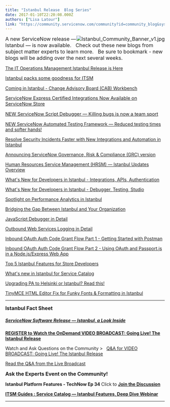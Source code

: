 ```yaml
---
title: "Istanbul Release  Blog Series"
date: 2017-01-10T22:20:08.000Z
authors: ["Lisa Latour"]
link: "https://community.servicenow.com/community?id=community_blog&sys_id=ea1d62e5dbd0dbc01dcaf3231f96193d"
---
```

<p><span style="font-size: 12pt;"><img alt="Istanbul_Community_Banner_v1.jpg" class="image-1 jive-image" src="54a27d0adb1cd7041dcaf3231f961981.iix" style="height: auto; float: right;"/>A new ServiceNow release — Istanbul — is now available.   Check out these new blogs from subject matter experts to learn more.   Be sure to bookmark - new blogs will be adding over the next several weeks. </span></p><p></p><p><a title="The IT Operations Management Istanbul Release is Here" __default_attr="6263" __jive_macro_name="blogpost" class="jive_macro jive_macro_blogpost" data-orig-content="The IT Operations Management Istanbul Release is Here" data-renderedposition="78.75_8_371_18" href="/community?id=community_blog&sys_id=5cedeae9dbd0dbc01dcaf3231f961900">The IT Operations Management Istanbul Release is Here</a></p><p><span style="font-size: 11.0pt;"><a title="Istanbul packs some goodness for ITSM" __default_attr="6309" __jive_macro_name="blogpost" class="jive_macro jive_macro_blogpost" data-orig-content="Istanbul packs some goodness for ITSM" data-renderedposition="99.61666870117188_8_283_19" href="/community?id=community_blog&sys_id=7a0deaa5dbd0dbc01dcaf3231f9619cc">Istanbul packs some goodness for ITSM</a> <br/> </span></p><p><a title="Coming in Istanbul - Change Advisory Board (CAB) Workbench" __default_attr="6187" __jive_macro_name="blogpost" class="jive_macro jive_macro_blogpost" data-orig-content="Coming in Istanbul - Change Advisory Board (CAB) Workbench" data-renderedposition="121.75_8_413_18" href="/community?id=community_blog&sys_id=b63e22addbd0dbc01dcaf3231f961913">Coming in Istanbul - Change Advisory Board (CAB) Workbench</a></p><p><span style="font-size: 11pt;"><a title="ServiceNow Express Certified Integrations Now Available on ServiceNow Store" __default_attr="5978" __jive_macro_name="blogpost" class="jive_macro jive_macro_blogpost" data-orig-content="ServiceNow Express Certified Integrations Now Available on ServiceNow Store" data-renderedposition="142.61666870117188_8_534_19" href="/community?id=community_blog&sys_id=5b3e62addbd0dbc01dcaf3231f96194c">ServiceNow Express Certified Integrations Now Available on ServiceNow Store</a></span><span style="font-size: 11pt;"> </span><span style="text-decoration: underline; font-size: 11.0pt;"><br/> </span></p><p><span style="font-size: 11.0pt;"><a title="NEW ServiceNow Script Debugger — Killing bugs is now a team sport" __default_attr="6260" __jive_macro_name="blogpost" class="jive_macro jive_macro_blogpost" data-orig-content="NEW ServiceNow Script Debugger — Killing bugs is now a team sport" data-renderedposition="164.61666870117188_8_471_19" href="/community?id=community_blog&sys_id=5dbcaa25dbd0dbc01dcaf3231f9619a3">NEW ServiceNow Script Debugger — Killing bugs is now a team sport</a> </span></p><p><a title="NEW ServiceNow Automated Testing Framework — Reduced testing times and softer hands!" __default_attr="6259" __jive_macro_name="blogpost" class="jive_macro jive_macro_blogpost" data-orig-content="NEW ServiceNow Automated Testing Framework — Reduced testing times and softer hands!" data-renderedposition="186.75_8_593_18" href="/community?id=community_blog&sys_id=f30d6ea5dbd0dbc01dcaf3231f96199d">NEW ServiceNow Automated Testing Framework — Reduced testing times and softer hands!</a></p><p><a __default_attr="6317" __jive_macro_name="blogpost" class="jive_macro jive_macro_blogpost" data-orig-content="Resolve Security Incidents Faster with New Integrations and Automation in Istanbul" data-renderedposition="207.75_8_539_18" href="/community?id=community_blog&sys_id=096eaeaddbd0dbc01dcaf3231f9619ce" modifiedtitle="true" title="Resolve Security Incidents Faster with New Integrations and Automation in Istanbul">Resolve Security Incidents Faster with New Integrations and Automation in Istanbul</a></p><p><a title="Announcing ServiceNow Governance, Risk &amp; Compliance (GRC) version " __default_attr="6245" __jive_macro_name="blogpost" class="jive_macro jive_macro_blogpost" data-orig-content="Announcing ServiceNow Governance, Risk &amp;amp; Compliance (GRC) version "I"" data-renderedposition="228.75_8_489_18" href="/community?id=community_blog&sys_id=1d0e6a2ddbd0dbc01dcaf3231f9619bd">Announcing ServiceNow Governance, Risk &amp; Compliance (GRC) version </a></p><p><a title="Human Resources Service Management (HRSM) — Istanbul Updates Overview" __default_attr="5953" __jive_macro_name="blogpost" class="jive_macro jive_macro_blogpost" data-orig-content="Human Resources Service Management (HRSM) — Istanbul Updates Overview" data-renderedposition="249.75_8_506_18" href="/community?id=community_blog&sys_id=865ce6a1dbd0dbc01dcaf3231f961948">Human Resources Service Management (HRSM) — Istanbul Updates Overview</a></p><p><a title="What's New for Developers in Istanbul - Integrations, APIs, Authentication" __default_attr="6161" __jive_macro_name="blogpost" class="jive_macro jive_macro_blogpost" data-orig-content="What's New for Developers in Istanbul - Integrations, APIs, Authentication" data-renderedposition="270.75_8_479_18" href="/community?id=community_blog&sys_id=83bc6e25dbd0dbc01dcaf3231f961964">What's New for Developers in Istanbul - Integrations, APIs, Authentication</a></p><p><a title="What's New for Developers in Istanbul - Debugger, Testing, Studio" __default_attr="6159" __jive_macro_name="blogpost" class="jive_macro jive_macro_blogpost" data-orig-content="What's New for Developers in Istanbul - Debugger, Testing, Studio" data-renderedposition="291.75_8_432_18" href="/community?id=community_blog&sys_id=83bc6e25dbd0dbc01dcaf3231f961964">What's New for Developers in Istanbul - Debugger, Testing, Studio</a></p><p><a title="Spotlight on Performance Analytics in Istanbul" __default_attr="6273" __jive_macro_name="blogpost" class="jive_macro jive_macro_blogpost" data-orig-content="Spotlight on Performance Analytics in Istanbul" data-renderedposition="312.75_8_308_18" href="/community?id=community_blog&sys_id=bf7de269dbd0dbc01dcaf3231f961949">Spotlight on Performance Analytics in Istanbul</a></p><p><a title="Bridging the Gap Between Istanbul and Your Organization" __default_attr="6350" __jive_macro_name="blogpost" class="jive_macro jive_macro_blogpost" data-orig-content="Bridging the Gap Between Istanbul and Your Organization" data-renderedposition="333.75_8_380_18" href="/community?id=community_blog&sys_id=2e9d6e69dbd0dbc01dcaf3231f961950">Bridging the Gap Between Istanbul and Your Organization</a></p><p><a title="JavaScript Debugger in Detail" __default_attr="6181" __jive_macro_name="blogpost" class="jive_macro jive_macro_blogpost" data-orig-content="JavaScript Debugger in Detail" data-renderedposition="354.75_8_205_18" href="/community?id=community_blog&sys_id=508c66e1dbd0dbc01dcaf3231f961919">JavaScript Debugger in Detail</a></p><p><a title="Outbound Web Services Logging in Detail" __default_attr="6296" __jive_macro_name="blogpost" class="jive_macro jive_macro_blogpost" data-orig-content="Outbound Web Services Logging in Detail" data-renderedposition="375.75_8_280_18" href="/community?id=community_blog&sys_id=8d8ca6e1dbd0dbc01dcaf3231f9619cc">Outbound Web Services Logging in Detail</a></p><p><a title="Inbound OAuth Auth Code Grant Flow Part 1 - Getting Started with Postman" __default_attr="6253" __jive_macro_name="blogpost" class="jive_macro jive_macro_blogpost" data-orig-content="Inbound OAuth Auth Code Grant Flow Part 1 - Getting Started with Postman" data-renderedposition="396.75_8_497_18" href="/community?id=community_blog&sys_id=a6dd2ae9dbd0dbc01dcaf3231f9619a3">Inbound OAuth Auth Code Grant Flow Part 1 - Getting Started with Postman</a></p><p><a title="Inbound OAuth Auth Code Grant Flow Part 2 - Using OAuth and Passport.js in a Node.js/Express Web App" __default_attr="6389" __jive_macro_name="blogpost" class="jive_macro jive_macro_blogpost" data-orig-content="Inbound OAuth Auth Code Grant Flow Part 2 - Using OAuth and Passport.js in a Node.js/Express Web App" data-renderedposition="417.75_8_687_18" href="/community?id=community_blog&sys_id=469d2e69dbd0dbc01dcaf3231f961942">Inbound OAuth Auth Code Grant Flow Part 2 - Using OAuth and Passport.js in a Node.js/Express Web App</a></p><p><a title="Top 5 Istanbul Features for Store Developers" __default_attr="6369" __jive_macro_name="blogpost" class="jive_macro jive_macro_blogpost" data-orig-content="Top 5 Istanbul Features for Store Developers" data-renderedposition="438.75_8_297_18" href="/community?id=community_blog&sys_id=6d9dea69dbd0dbc01dcaf3231f961962">Top 5 Istanbul Features for Store Developers</a></p><p><a title="What's new in Istanbul for Service Catalog" __default_attr="6375" __jive_macro_name="blogpost" class="jive_macro jive_macro_blogpost" data-orig-content="What's new in Istanbul for Service Catalog" data-renderedposition="459.75_8_283_18" href="/community?id=community_blog&sys_id=5b8c6ae1dbd0dbc01dcaf3231f961941">What's new in Istanbul for Service Catalog</a></p><p><a title="Upgrading PA to Helsinki or Istanbul? Read this!" __default_attr="6386" __jive_macro_name="blogpost" class="jive_macro jive_macro_blogpost" data-orig-content="Upgrading PA to Helsinki or Istanbul? Read this!" data-renderedposition="480.75_8_319_18" href="/community?id=community_blog&sys_id=697c62e1dbd0dbc01dcaf3231f96195f">Upgrading PA to Helsinki or Istanbul? Read this!</a></p><p><a title="TinyMCE HTML Editor Fix for Funky Fonts &amp; Formatting in Istanbul" __default_attr="6368" __jive_macro_name="blogpost" class="jive_macro jive_macro_blogpost" data-orig-content="TinyMCE HTML Editor Fix for Funky Fonts &amp;amp; Formatting in Istanbul" data-renderedposition="501.75_8_435_18" href="/community?id=community_blog&sys_id=014deee5dbd0dbc01dcaf3231f961932">TinyMCE HTML Editor Fix for Funky Fonts &amp; Formatting in Istanbul</a></p><p></p><hr/><p></p><p><span style="font-size: 12pt;"><strong>Istanbul Fact Sheet</strong></span></p><h5><a title="" _jive_internal="true" href="/community?id=community_article&sys_id=658ce6e1dbd0dbc01dcaf3231f961933">ServiceNow Software Release — Istanbul, a Look Inside</a></h5><p></p><p><strong><a __default_attr="2962" __jive_macro_name="event" class="jive_macro_event jive_macro" data-orig-content=" REGISTER to Watch the OnDemand VIDEO BROADCAST: Going Live! The Istanbul Release" data-renderedposition="647.25_8_621_18" href="/community?id=community_event&sys_id=bac43e69dbdc5bc0b322f4621f961963" modifiedtitle="true" title=" REGISTER to Watch the OnDemand VIDEO BROADCAST: Going Live! The Istanbul Release"> REGISTER to Watch the OnDemand VIDEO BROADCAST: Going Live! The Istanbul Release</a> </strong></p><p>Watch and Ask Questions on the Community &gt;   <a title="Q&amp;A for VIDEO BROADCAST: Going Live! The Istanbul Release" __default_attr="249268" __jive_macro_name="thread" class="jive_macro_thread jive_macro" data-orig-content="Q&amp;amp;A for VIDEO BROADCAST: Going Live! The Istanbul Release" data-renderedposition="668.25_308.8833312988281_413_18" href="/community?id=community_question&sys_id=be1343e1dbd8dbc01dcaf3231f96193f">Q&amp;A for VIDEO BROADCAST: Going Live! The Istanbul Release</a></p><p><a title="" _jive_internal="true" href="/community?id=community_article&sys_id=d67ca2e1dbd0dbc01dcaf3231f96190d">Read the Q&amp;A from the Live Broadcast</a></p><p></p><p><span style="font-size: 12pt;"><strong>Ask the Experts Event on the Community!</strong></span></p><p><strong><span style="color: #d1232b;"><strong><strong> </strong></strong></span>Istanbul Platform Features - TechNow Ep 34 </strong> Click to <a _jive_internal="true" href="/community?id=community_question&sys_id=ef8987a5db5cdbc01dcaf3231f961954"><strong>Join the Discussion</strong></a></p><p></p><p><strong><a title="ITSM Guides : Service Catalog — Istanbul Features, Deep Dive Webinar" __default_attr="251292" __jive_macro_name="thread" class="jive_macro_thread jive_macro" data-orig-content="ITSM Guides : Service Catalog — Istanbul Features, Deep Dive Webinar" data-renderedposition="797.25_8_486_18" href="/community?id=community_question&sys_id=c61947e1db5cdbc01dcaf3231f96195a">ITSM Guides : Service Catalog — Istanbul Features, Deep Dive Webinar</a> </strong></p><p></p><hr/>